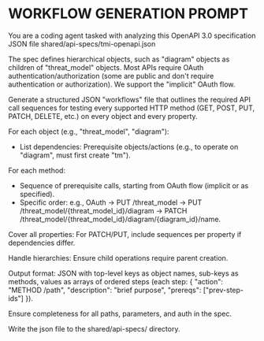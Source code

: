 # WORKFLOW GENERATION PROMPT

You are a coding agent tasked with analyzing this OpenAPI 3.0 specification JSON file shared/api-specs/tmi-openapi.json

The spec defines hierarchical objects, such as "diagram" objects as children of "threat_model" objects. Most APIs require OAuth authentication/authorization (some are public and don't require authentication or authorization). We support the "implicit" OAuth flow.

Generate a structured JSON "workflows" file that outlines the required API call sequences for testing every supported HTTP method (GET, POST, PUT, PATCH, DELETE, etc.) on every object and every property.

For each object (e.g., "threat_model", "diagram"):

- List dependencies: Prerequisite objects/actions (e.g., to operate on "diagram", must first create "tm").

For each method:

- Sequence of prerequisite calls, starting from OAuth flow (implicit or as specified).
- Specific order: e.g., OAuth → PUT /threat_model → PUT /threat_model/{threat_model_id}/diagram → PATCH /threat_model/{threat_model_id}/diagram/{diagram_id}/name.

Cover all properties: For PATCH/PUT, include sequences per property if dependencies differ.

Handle hierarchies: Ensure child operations require parent creation.

Output format: JSON with top-level keys as object names, sub-keys as methods, values as arrays of ordered steps (each step: { "action": "METHOD /path", "description": "brief purpose", "prereqs": ["prev-step-ids"] }).

Ensure completeness for all paths, parameters, and auth in the spec.

Write the json file to the shared/api-specs/ directory.
